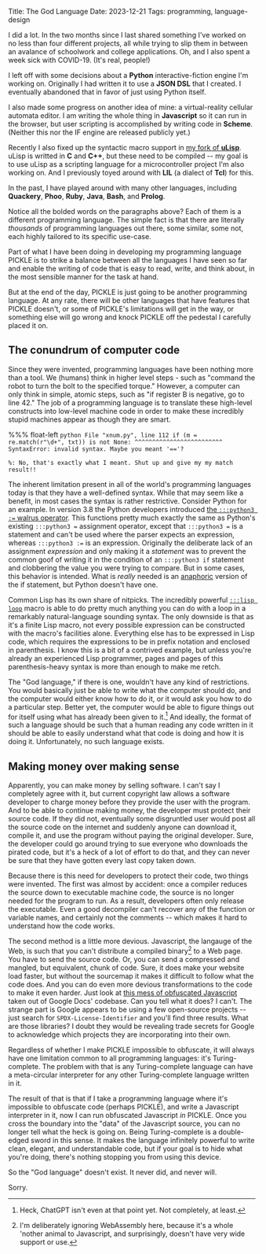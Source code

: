 Title: The God Language
Date: 2023-12-21
Tags: programming, language-design

I did a lot. In the two months since I last shared something I've worked on no less than four different projects, all while trying to slip them in between an avalance of schoolwork and college applications. Oh, and I also spent a week sick with COVID-19. (It's real, people!)

I left off with some decisions about a **Python** interactive-fiction engine I'm working on. Originally I had written it to use a **JSON DSL** that I created. I eventually abandoned that in favor of just using Python itself.

I also made some progress on another idea of mine: a virtual-reality cellular automata editor. I am writing the whole thing in **Javascript** so it can run in the browser, but user scripting is accomplished by writing code in **Scheme**. (Neither this nor the IF engine are released publicly yet.)

Recently I also fixed up the syntactic macro support in [my fork of **uLisp**][ulisp]. uLisp is writted in **C** and **C++**, but these need to be compiled -- my goal is to use uLisp as a scripting language for a microcontroller project I'm also working on. And I previously toyed around with **LIL** (a dialect of **Tcl**) for this.

In the past, I have played around with many other languages, including **Quackery**, **Phoo**, **Ruby**, **Java**, **Bash**, and **Prolog**.

Notice all the bolded words on the paragraphs above? Each of them is a different programming language. The simple fact is that there are literally *thousands* of programming languages out there, some similar, some not, each highly tailored to its specific use-case.

Part of what I have been doing in developing my programming language PICKLE is to strike a balance between all the languages I have seen so far and enable the writing of code that is easy to read, write, and think about, in the most sensible manner for the task at hand.

But at the end of the day, PICKLE is just going to be another programming language. At any rate, there will be other languages that have features that PICKLE doesn't, or some of PICKLE's limitations will get in the way, or something else will go wrong and knock PICKLE off the pedestal I carefully placed it on.

## The conundrum of computer code

Since they were invented, programming languages have been nothing more than a tool. We (humans) think in higher level steps - such as "command the robot to turn the bolt to the specified torque." However, a computer can only think in simple, atomic steps, such as "if register B is negative, go to line 42." The job of a programming language is to translate these high-level constructs into low-level machine code in order to make these incredibly stupid machines appear as though they are smart.

%%% float-left
    ```python
      File "xnum.py", line 112
        if (m = re.match(r"\d+", txt)) is not None:
            ^^^^^^^^^^^^^^^^^^^^^^^^^
    SyntaxError: invalid syntax. Maybe you meant '=='?
    ```

    %: No, that's exactly what I meant. Shut up and give my my match result!!

The inherent limitation present in all of the world's programming languages today is that they have a well-defined syntax. While that may seem like a benefit, in most cases the syntax is rather restrictive. Consider Python for an example. In version 3.8 the Python developers introduced [the `:::python3 :=` walrus operator][pep572]. This functions pretty much exactly the same as Python's existing `:::python3 =` assignment operator, except that `:::python3 =` is a statement and can't be used where the parser expects an expression, whereas `:::python3 :=` is an expression. Originally the deliberate lack of an assignment *expression* and only making it a *statement* was to prevent the common goof of writing it in the condition of an `:::python3 if` statement and clobbering the value you were trying to compare. But in some cases, this behavior is intended. What is *really* needed is an [anaphoric][] version of the if statement, but Python doesn't have one.

Common Lisp has its own share of nitpicks. The incredibly powerful [`:::lisp loop`][loop] macro is able to do pretty much anything you can do with a loop in a remarkably natural-language sounding syntax. The only downside is that as it's a finite Lisp macro, not every possible expression can be constructed with the macro's facilities alone. Everything else has to be expressed in Lisp code, which requires the expressions to be in prefix notation and enclosed in parenthesis. I know this is a bit of a contrived example, but unless you're already an experienced Lisp programmer, pages and pages of this parenthesis-heavy syntax is more than enough to make me retch.

The "God language," if there is one, wouldn't have any kind of restrictions. You would basically just be able to write what the computer should do, and the computer would either know how to do it, or it would ask you how to do a particular step. Better yet, the computer would be able to figure things out for itself using what has already been given to it.[^gpt] And ideally, the format of such a language should be such that a human reading any code written in it should be able to easily understand what that code is doing and how it is doing it. Unfortunately, no such language exists.

## Making money over making sense

Apparently, you can make money by selling software. I can't say I completely agree with it, but current copyright law allows a software developer to charge money before they provide the user with the program. And to be able to continue making money, the developer must protect their source code. If they did not, eventually some disgruntled user would post all the source code on the internet and suddenly anyone can download it, compile it, and use the program without paying the original developer. Sure, the developer could go around trying to sue everyone who downloads the pirated code, but it's a heck of a lot of effort to do that, and they can never be sure that they have gotten every last copy taken down.

Because there is this need for developers to protect their code, two things were invented. The first was almost by accident: once a compiler reduces the source down to executable machine code, the source is no longer needed for the program to run. As a result, developers often only release the executable. Even a good decompiler can't recover any of the function or variable names, and certainly not the comments -- which makes it hard to understand how the code works.

The second method is a little more devious. Javascript, the langauge of the Web, is such that you can't distribute a compiled binary[^wasm] to a Web page. You have to send the source code. Or, you can send a compressed and mangled, but equivalent, chunk of code. Sure, it does make your website load faster, but without the sourcemap it makes it difficult to follow what the code does. And you can do even more devious transformations to the code to make it even harder. Just look at [this mess of obfuscated Javascript][docs] taken out of Google Docs' codebase. Can you tell what it does? I can't. The strange part is Google appears to be using a few open-source projects -- just search for `SPDX-License-Identifier` and you'll find three results. What are those libraries? I doubt they would be revealing trade secrets for Google to acknowledge which projects they are incorporating into their own.

Regardless of whether I make PICKLE impossible to obfuscate, it will always have one limitation common to all programming languages: it's Turing-complete. The problem with that is any Turing-complete language can have a meta-circular interpreter for any other Turing-complete language written in it.

The result of that is that if I take a programming language where it's impossible to obfuscate code (perhaps PICKLE), and write a Javascript interpreter in it, now I can run obfuscated Javascript *in* PICKLE. Once you cross the boundary into the "data" of the Javascript source, you can no longer tell what the heck is going on. Being Turing-complete is a double-edged sword in this sense. It makes the language infinitely powerful to write clean, elegant, and understandable code, but if your goal is to hide what you're doing, there's nothing stopping you from using this device.

So the "God language" doesn't exist. It never did, and never will.

Sorry.

[^gpt]: Heck, ChatGPT isn't even at that point yet. Not completely, at least.
[^wasm]: I'm deliberately ignoring WebAssembly here, because it's a whole 'nother animal to Javascript, and surprisingly, doesn't have very wide support or use.

[ulisp]: https://github.com/dragoncoder47/ulisp-esp32
[pep572]: https://peps.python.org/pep-572
[anaphoric]: https://en.wikipedia.org/wiki/Anaphoric_macro
[loop]: https://cl-cookbook.sourceforge.net/loop.html
[docs]: https://docs.google.com/static/document/client/js/3964806806-kix_worker_binary_core.js
